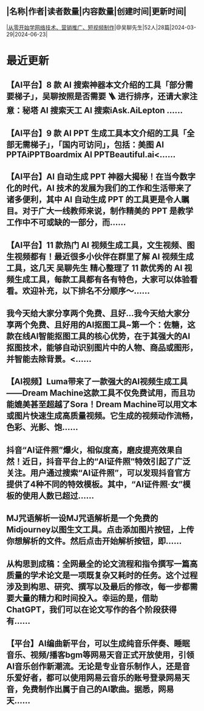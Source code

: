 |名称|作者|读者数量|内容数量|创建时间|更新时间|
---
|[从零开始学网络技术、营销推广、短视频制作](https://xiaobot.net/p/zhishifufei?refer=0b133df9-27dc-423b-8101-639049001c13)|@吴聊先生|52人|28篇|2024-03-29|2024-06-23|

# 最近更新
## 【AI平台】8 款 AI 搜索神器本文介绍的工具「部分需要梯子」，吴聊按照是否需要 🪜 进行排序，还请大家注意：秘塔 AI 搜索天工 AI 搜索iAsk.AiLepton ......
## 【AI平台】9 款 AI PPT 生成工具本文介绍的工具「全部无需梯子」，「国内可访问」，包括：美图 AI PPTAiPPTBoardmix AI PPTBeautiful.ai<......
## 【AI平台】AI 自动生成 PPT 神器大揭秘！在当今数字化的时代，AI 技术的发展为我们的工作和生活带来了诸多便利，其中 AI 自动生成 PPT 的工具更是令人瞩目。对于广大一线教师来说，制作精美的 PPT 是教学工作中不可或缺的一部分，而......
## 【AI平台】11 款热门 AI 视频生成工具，文生视频、图生视频都有！最近很多小伙伴在群里了解 AI 视频生成工具，这几天 吴聊先生 精心整理了 11 款优秀的 AI 视频生成工具，每款工具都有各有特色，大家可以体验看看。欢迎补充，以下排名不分顺序～......
## 我今天给大家分享两个免费、且好...我今天给大家分享两个免费、且好用的AI抠图工具~第一个：佐糖，这款在线AI智能抠图工具的核心优势，在于其强大的AI抠图技术，能够自动识别图片中的人物、商品或图形，并智能去除背景。<......
## 【AI视频】Luma带来了一款强大的AI视频生成工具——Dream Machine这款工具不仅免费试用，而且功能媲美甚至超越了Sora！Dream Machine可以用文本或图片快速生成高质量视频。它生成的视频动作流畅，色彩、光影、饱......
## 抖音“AI证件照”爆火，相似度高，磨皮提亮效果自然！近日，抖音平台上的“AI证件照”特效引起了广泛关注。用户通过搜索“AI证件照”，可以发现抖音官方提供了4种不同的特效模板。其中，“AI证件照·女”模板的使用人数已超过......
## MJ咒语解析一设MJ咒语解析是一个免费的Midjourney以图生文工具。点击添加图片按钮，上传你想解析的文件。然后点击开始解析按钮，即......
## 从构思到成稿：全网最全的论文流程和指令撰写一篇高质量的学术论文是一项既复杂又耗时的任务。这个过程涉及到构思、研究、撰写以及最后的修改，每一步都需要大量的精力和时间投入。幸运的是，借助ChatGPT，我们可以在论文写作的各个阶段获得有......
## 【平台】AI编曲新平台，可以生成纯音乐伴奏、睡眠音乐、视频/播客bgm等网易天音正式开放使用，引领AI音乐创作新潮流。无论是专业音乐制作人，还是音乐爱好者，都可以使用网易云音乐的账号登录网易天音，免费制作出属于自己的AI歌曲。据悉，网易天......

